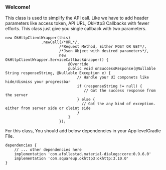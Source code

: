 ### **Welcome!**

This class is used to simplify the API call. Like we have to add header parameters like access token, API URL, OkHttp3 Callbacks with fewer efforts.
This class just give you single callback with two parameters.
<pre><code>new OkHttpClientWrapper(this)
                .newCall(/*URL*/,
                        /*Request Method, Either POST OR GET*/,
                        /*Json Object with desired parameters*/,
                        new OkHttpClientWrapper.ServiceCallbackWrapper() {
                            @Override
                            public void onSuccessResponse(@Nullable String responseString, @Nullable Exception e) {
                                // Handle your UI componets like hide/dismiss your progressbar
                                if (responseString != null) {
                                   // Got the success response from the server
                                } else {
                                  // Got the any kind of exception. either from server side or cleint side
                                }
                            }
                        });</code></pre>
    

For this class, You should add below dependencies in your App levelGradle File.
<pre><code>dependencies {
	// ... other dependencies here
    implementation 'com.afollestad.material-dialogs:core:0.9.6.0'
    implementation 'com.squareup.okhttp3:okhttp:3.10.0'
}</code></pre>
